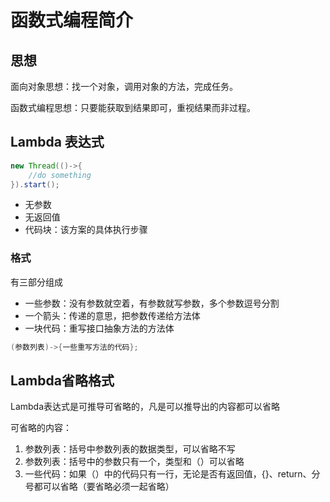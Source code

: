 # 函数式编程简介

## 思想

面向对象思想：找一个对象，调用对象的方法，完成任务。

函数式编程思想：只要能获取到结果即可，重视结果而非过程。

## Lambda 表达式

```java
new Thread(()->{
    //do something
}).start();
```

-   无参数
-   无返回值
-   代码块：该方案的具体执行步骤

### 格式

有三部分组成

-   一些参数：没有参数就空着，有参数就写参数，多个参数逗号分割
-   一个箭头：传递的意思，把参数传递给方法体
-   一块代码：重写接口抽象方法的方法体

```java
(参数列表)->{一些重写方法的代码};
```

## Lambda省略格式

Lambda表达式是可推导可省略的，凡是可以推导出的内容都可以省略

可省略的内容：

1.  参数列表：括号中参数列表的数据类型，可以省略不写
2.  参数列表：括号中的参数只有一个，类型和（）可以省略
3.  一些代码：如果（）中的代码只有一行，无论是否有返回值，{}、return、分号都可以省略（要省略必须一起省略）